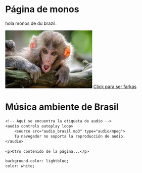 
<!DOCTYPE html>
<html lang="es">
<head>
    <meta charset="UTF-8">
    <meta name="viewport" content="width=device-width, initial-scale=1.0">
    <title>Título de la página</title>
    <!-- Enlace al archivo CSS -->
    <link rel="stylesheet" href="styles.css">
</head>
<body>
    <h1>Página de monos</h1>
    <p>hola monos de du brazil.</p>
    <img src="hola_macaco.jpg" alt="monos">
    <a href="https://www.youtube.com/watch?v=V99CluoQNLg">Click para ser farkas</a>
</body>
</html>
<html lang="es">
<head>
    <meta charset="UTF-8">
    <meta name="viewport" content="width=device-width, initial-scale=1.0">
    <title>Música de fondo</title>
</head>
<body>
    <h1>Música ambiente de Brasil</h1>

    <!-- Aquí se encuentra la etiqueta de audio -->
    <audio controls autoplay loop>
        <source src="audio_brasil.mp3" type="audio/mpeg">
        Tu navegador no soporta la reproducción de audio.
    </audio>

    <p>Otro contenido de la página...</p>
</body>
</html> 

    background-color: lightblue;
    color: white;
